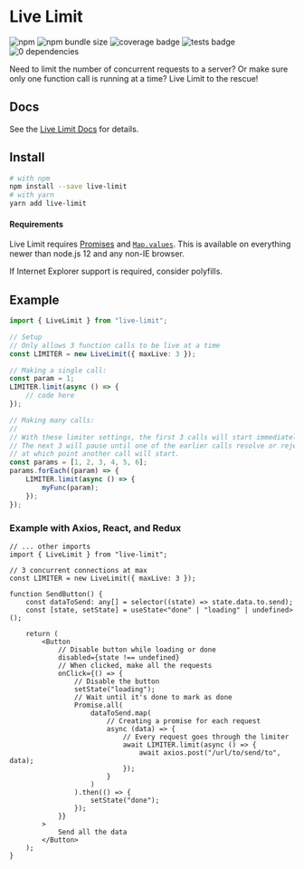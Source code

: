 # Live Limit

![npm](https://img.shields.io/npm/v/live-limit) ![npm bundle size](https://img.shields.io/bundlephobia/minzip/live-limit) ![coverage badge](https://img.shields.io/codecov/c/github/SeriousBug/live-limit) ![tests badge](https://img.shields.io/github/workflow/status/SeriousBug/live-limit/test?label=tests) ![0 dependencies](https://img.shields.io/badge/dependencies-0-success)

Need to limit the number of concurrent requests to a server? Or make sure only one function call is running at a time?
Live Limit to the rescue!

## Docs

See the [Live Limit Docs](https://seriousbug.github.io/live-limit/) for details.

## Install

```sh
# with npm
npm install --save live-limit
# with yarn
yarn add live-limit
```

#### Requirements

Live Limit requires [Promises](https://developer.mozilla.org/en-US/docs/Web/JavaScript/Reference/Global_Objects/Promise#browser_compatibility) and [`Map.values`](https://developer.mozilla.org/en-US/docs/Web/JavaScript/Reference/Global_Objects/Map/values#browser_compatibility). This is available on everything newer than node.js 12 and any non-IE browser.

If Internet Explorer support is required, consider polyfills.

## Example

```ts
import { LiveLimit } from "live-limit";

// Setup
// Only allows 3 function calls to be live at a time
const LIMITER = new LiveLimit({ maxLive: 3 });

// Making a single call:
const param = 1;
LIMITER.limit(async () => {
    // code here
});

// Making many calls:
//
// With these limiter settings, the first 3 calls will start immediately.
// The next 3 will pause until one of the earlier calls resolve or reject,
// at which point another call will start.
const params = [1, 2, 3, 4, 5, 6];
params.forEach((param) => {
    LIMITER.limit(async () => {
        myFunc(param);
    });
});
```

### Example with Axios, React, and Redux

```tsx
// ... other imports
import { LiveLimit } from "live-limit";

// 3 concurrent connections at max
const LIMITER = new LiveLimit({ maxLive: 3 });

function SendButton() {
    const dataToSend: any[] = selector((state) => state.data.to.send);
    const [state, setState] = useState<"done" | "loading" | undefined>();

    return (
        <Button
            // Disable button while loading or done
            disabled={state !== undefined}
            // When clicked, make all the requests
            onClick={() => {
                // Disable the button
                setState("loading");
                // Wait until it's done to mark as done
                Promise.all(
                    dataToSend.map(
                        // Creating a promise for each request
                        async (data) => {
                            // Every request goes through the limiter
                            await LIMITER.limit(async () => {
                                await axios.post("/url/to/send/to", data);
                            });
                        }
                    )
                ).then(() => {
                    setState("done");
                });
            }}
        >
            Send all the data
        </Button>
    );
}
```
